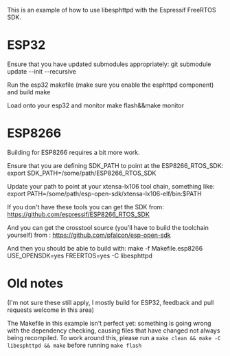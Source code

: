 This is an example of how to use libesphttpd with the Espressif FreeRTOS SDK.


# ESP32

Ensure that you have updated submodules appropriately:
   git submodule update --init --recursive

Run the esp32 makefile (make sure you enable the esphttpd component) and build
   make

Load onto your esp32 and monitor
   make flash&&make monitor

# ESP8266

Building for ESP8266 requires a bit more work.

Ensure that you are defining SDK_PATH to point at the ESP8266_RTOS_SDK:
    export SDK_PATH=/some/path/ESP8266_RTOS_SDK

Update your path to point at your xtensa-lx106 tool chain, something like:
    export PATH=/some/path/esp-open-sdk/xtensa-lx106-elf/bin:$PATH

If you don't have these tools you can get the SDK from:
    https://github.com/espressif/ESP8266_RTOS_SDK

And you can get the crosstool source (you'll have to build the toolchain yourself) from :
    https://github.com/pfalcon/esp-open-sdk

And then you should be able to build with:
    make -f Makefile.esp8266 USE_OPENSDK=yes FREERTOS=yes -C libesphttpd

# Old notes

(I'm not sure these still apply, I mostly build for ESP32, feedback and pull requests welcome in this area)

The Makefile in this example isn't perfect yet: something is going wrong with the dependency
checking, causing files that have changed not always being recompiled. To work around this,
please run a
```make clean && make -C libesphttpd && make```
before running
```make flash```


